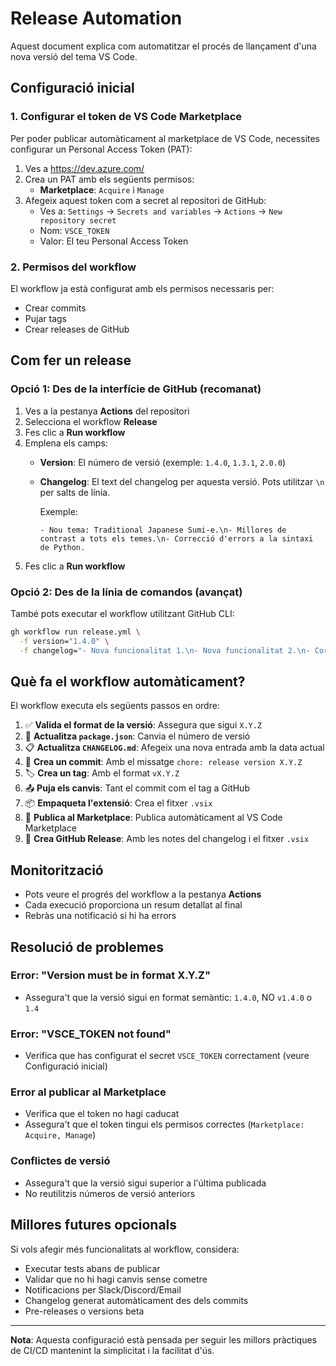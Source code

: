 # Release Automation

Aquest document explica com automatitzar el procés de llançament d'una nova versió del tema VS Code.

## Configuració inicial

### 1. Configurar el token de VS Code Marketplace

Per poder publicar automàticament al marketplace de VS Code, necessites configurar un Personal Access Token (PAT):

1. Ves a https://dev.azure.com/
2. Crea un PAT amb els següents permisos:
   - **Marketplace**: `Acquire` i `Manage`
3. Afegeix aquest token com a secret al repositori de GitHub:
   - Ves a: `Settings` → `Secrets and variables` → `Actions` → `New repository secret`
   - Nom: `VSCE_TOKEN`
   - Valor: El teu Personal Access Token

### 2. Permisos del workflow

El workflow ja està configurat amb els permisos necessaris per:
- Crear commits
- Pujar tags
- Crear releases de GitHub

## Com fer un release

### Opció 1: Des de la interfície de GitHub (recomanat)

1. Ves a la pestanya **Actions** del repositori
2. Selecciona el workflow **Release**
3. Fes clic a **Run workflow**
4. Emplena els camps:
   - **Version**: El número de versió (exemple: `1.4.0`, `1.3.1`, `2.0.0`)
   - **Changelog**: El text del changelog per aquesta versió. Pots utilitzar `\n` per salts de línia.
     
     Exemple:
     ```
     - Nou tema: Traditional Japanese Sumi-e.\n- Millores de contrast a tots els temes.\n- Correcció d'errors a la sintaxi de Python.
     ```
5. Fes clic a **Run workflow**

### Opció 2: Des de la línia de comandos (avançat)

També pots executar el workflow utilitzant GitHub CLI:

```bash
gh workflow run release.yml \
  -f version="1.4.0" \
  -f changelog="- Nova funcionalitat 1.\n- Nova funcionalitat 2.\n- Correcció d'errors."
```

## Què fa el workflow automàticament?

El workflow executa els següents passos en ordre:

1. ✅ **Valida el format de la versió**: Assegura que sigui `X.Y.Z`
2. 📝 **Actualitza `package.json`**: Canvia el número de versió
3. 📋 **Actualitza `CHANGELOG.md`**: Afegeix una nova entrada amb la data actual
4. 💾 **Crea un commit**: Amb el missatge `chore: release version X.Y.Z`
5. 🏷️ **Crea un tag**: Amb el format `vX.Y.Z`
6. 📤 **Puja els canvis**: Tant el commit com el tag a GitHub
7. 📦 **Empaqueta l'extensió**: Crea el fitxer `.vsix`
8. 🚀 **Publica al Marketplace**: Publica automàticament al VS Code Marketplace
9. 🎉 **Crea GitHub Release**: Amb les notes del changelog i el fitxer `.vsix`

## Monitorització

- Pots veure el progrés del workflow a la pestanya **Actions**
- Cada execució proporciona un resum detallat al final
- Rebràs una notificació si hi ha errors

## Resolució de problemes

### Error: "Version must be in format X.Y.Z"
- Assegura't que la versió sigui en format semàntic: `1.4.0`, NO `v1.4.0` o `1.4`

### Error: "VSCE_TOKEN not found"
- Verifica que has configurat el secret `VSCE_TOKEN` correctament (veure Configuració inicial)

### Error al publicar al Marketplace
- Verifica que el token no hagi caducat
- Assegura't que el token tingui els permisos correctes (`Marketplace: Acquire, Manage`)

### Conflictes de versió
- Assegura't que la versió sigui superior a l'última publicada
- No reutilitzis números de versió anteriors

## Millores futures opcionals

Si vols afegir més funcionalitats al workflow, considera:

- Executar tests abans de publicar
- Validar que no hi hagi canvis sense cometre
- Notificacions per Slack/Discord/Email
- Changelog generat automàticament des dels commits
- Pre-releases o versions beta

---

**Nota**: Aquesta configuració està pensada per seguir les millors pràctiques de CI/CD mantenint la simplicitat i la facilitat d'ús.
